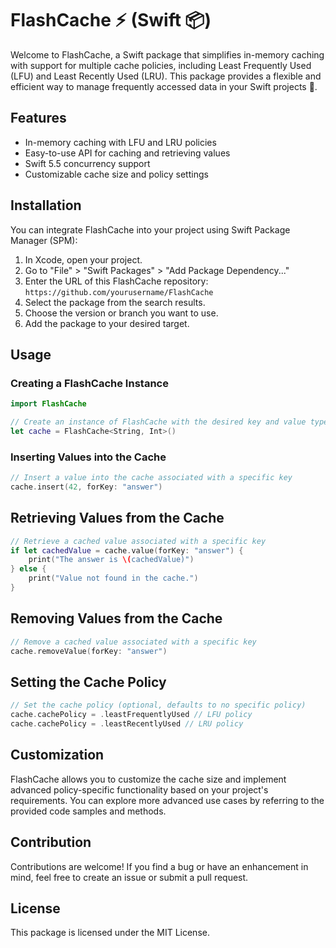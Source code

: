 # FlashCache ⚡️ (Swift 📦)

Welcome to FlashCache, a Swift package that simplifies in-memory caching with support for multiple cache policies, including Least Frequently Used (LFU) and Least Recently Used (LRU). This package provides a flexible and efficient way to manage frequently accessed data in your Swift projects 🧠.

## Features

- In-memory caching with LFU and LRU policies
- Easy-to-use API for caching and retrieving values
- Swift 5.5 concurrency support
- Customizable cache size and policy settings

## Installation

You can integrate FlashCache into your project using Swift Package Manager (SPM):

1. In Xcode, open your project.
2. Go to "File" > "Swift Packages" > "Add Package Dependency..."
3. Enter the URL of this FlashCache repository: `https://github.com/yourusername/FlashCache`
4. Select the package from the search results.
5. Choose the version or branch you want to use.
6. Add the package to your desired target.

## Usage

### Creating a FlashCache Instance

```swift
import FlashCache

// Create an instance of FlashCache with the desired key and value types
let cache = FlashCache<String, Int>()
```

### Inserting Values into the Cache

```swift
// Insert a value into the cache associated with a specific key
cache.insert(42, forKey: "answer")
```

## Retrieving Values from the Cache

```swift
// Retrieve a cached value associated with a specific key
if let cachedValue = cache.value(forKey: "answer") {
    print("The answer is \(cachedValue)")
} else {
    print("Value not found in the cache.")
}
```

## Removing Values from the Cache

```swift
// Remove a cached value associated with a specific key
cache.removeValue(forKey: "answer")
```

## Setting the Cache Policy

```swift
// Set the cache policy (optional, defaults to no specific policy)
cache.cachePolicy = .leastFrequentlyUsed // LFU policy
cache.cachePolicy = .leastRecentlyUsed // LRU policy
```

## Customization

FlashCache allows you to customize the cache size and implement advanced policy-specific functionality based on your project's requirements. 
You can explore more advanced use cases by referring to the provided code samples and methods.

## Contribution

Contributions are welcome! If you find a bug or have an enhancement in mind, feel free to create an issue or submit a pull request.

## License

This package is licensed under the MIT License.
